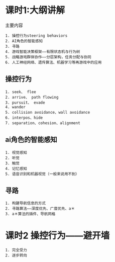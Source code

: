 # 课时1:大纲讲解

主要内容

    1. 操控行为steering behaviors
    2. AI角色的智能感知
    3. 寻路
    4. 游戏智能决策框架——有限状态机与行为树
    5. 战略游戏群体协作——分层架构，任务分配与协同
    6. 人工神经网络、遗传算法、机器学习等再游戏中的应用


## 操控行为

    1. seek、 flee
    2. arrive、 path flowing
    3. pursuit、 evade
    4. wander
    5. collision avoidance、wall avoidance
    6. interpos、hide
    7. separation、cohesion、alignment

## ai角色的智能感知

    1. 视觉感知
    2. 听觉
    3. 触觉
    4. 记忆感知
    5. 语音识别和机器视觉（一般来说用不到）


## 寻路

    1. 构建导航信息的方式
    2. 寻路算法——深度优先、广度优先、a＊
    3. a＊算法的插件、导航网格


# 课时2 操控行为——避开墙

    1. 完全受力
    2. 逐步转向
